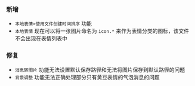 ### 新增

- `本地表情>使用文件创建时间排序` 功能
- `本地表情` 现在可以将一张图片命名为 `icon.*` 来作为表情分类的图标，该文件不会出现在表情列表中

### 修复

- `消息转图片` 功能无法设置默认保存路径和无法将图片保存到默认路径的问题
- `背景调整` 功能无法正确处理部分只有黄豆表情的气泡消息的问题